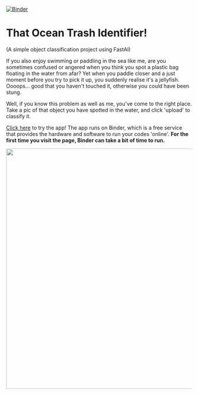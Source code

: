 [![Binder](https://mybinder.org/badge_logo.svg)](https://mybinder.org/v2/gh/jonkingseestheworld/plastic_identifier_voila/master?urlpath=voila%2Frender%2Fplastic_identifier_voila2.ipynb)



# That Ocean Trash Identifier!

(A simple object classification project using FastAI)

If you also enjoy swimming or paddling in the sea like me, are you sometimes confused or angered when you think you spot a plastic bag floating in the water from afar? Yet when you paddle closer and a just moment before you try to pick it up, you suddenly realise it's a jellyfish. Oooops... good that you haven't touched it, otherwise you could have been stung.

Well, if you know this problem as well as me, you've come to the right place. Take a pic of that object you have spotted in the water, and click 'upload' to classify it.


[Click here](https://mybinder.org/v2/gh/jonkingseestheworld/plastic_identifier_voila/master?urlpath=voila%2Frender%2Fplastic_identifier_voila2.ipynb
) to try the app! The app runs on Binder, which is a free service that provides the hardware and software to run your codes 'online'. **For the first time you visit the page, Binder can take a bit of time to run.**



<img src="img/app_demo_gif.gif" width ="650">
